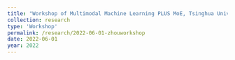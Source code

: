 ```yaml
---
title: "Workshop of Multimodal Machine Learning PLUS MoE, Tsinghua University"
collection: research
type: 'Workshop'
permalink: /research/2022-06-01-zhouworkshop
date: 2022-06-01
year: 2022
---
```

